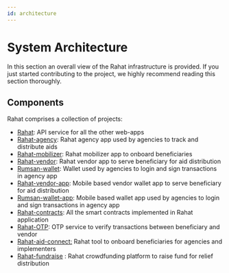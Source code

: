 ```yaml
---
id: architecture
---
```


# System Architecture

In this section an overall view of the Rahat infrastructure is provided. If you just started contributing to the project, we highly recommend reading this section thoroughly.


## Components

Rahat comprises a collection of projects:


* [Rahat](https://github.com/esatya/rahat-backend): API service for all the other web-apps
* [Rahat-agency](https://github.com/esatya/rahat-agency): Rahat agency app used by agencies to track and distribute aids
* [Rahat-mobilizer](https://github.com/esatya/rahat-mobilizer): Rahat mobilizer app to onboard beneficiaries
* [Rahat-vendor](https://github.com/esatya/rahat-vendor): Rahat vendor app to serve beneficiary for aid distribution
* [Rumsan-wallet](https://github.com/rumsan/wallet): Wallet used by agencies to login and sign transactions in agency app
* [Rahat-vendor-app](https://github.com/esatya/rahat-vendor-app): Mobile based vendor wallet app to serve beneficiary for aid distribution
* [Rumsan-wallet-app](https://github.com/rumsan/wallet-app): Mobile based wallet app used by agencies to login and sign transactions in agency app
* [Rahat-contracts](https://github.com/esatya/rahat-contracts): All the smart contracts implemented in Rahat application
* [Rahat-OTP](https://github.com/esatya/rahat-otp): OTP service to verify transactions between beneficiary and vendor
* [Rahat-aid-connect:](https://github.com/esatya/rahat-aid-connect) Rahat tool to onboard beneficiaries for agencies and implementers
* [Rahat-fundraise](https://github.com/esatya/rahat-fundraise) : Rahat crowdfunding platform to raise fund for relief distribution
